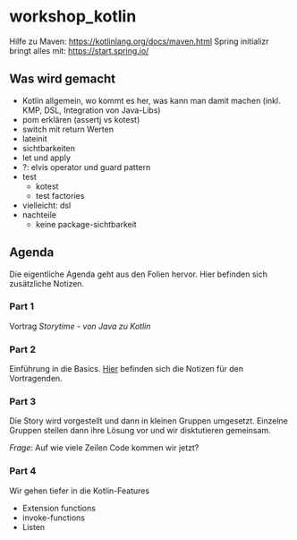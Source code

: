# workshop_kotlin

Hilfe zu Maven: https://kotlinlang.org/docs/maven.html
Spring initializr bringt alles mit: https://start.spring.io/

## Was wird gemacht
* Kotlin allgemein, wo kommt es her, was kann man damit machen (inkl. KMP, DSL, Integration von Java-Libs)
* pom erklären (assertj vs kotest)
* switch mit return Werten
* lateinit
* sichtbarkeiten
* let und apply
* ?: elvis operator und guard pattern
* test
  * kotest
  * test factories
* vielleicht: dsl
* nachteile
  * keine package-sichtbarkeit

## Agenda

Die eigentliche Agenda geht aus den Folien hervor. Hier befinden sich
zusätzliche Notizen.

### Part 1

Vortrag _Storytime - von Java zu Kotlin_

### Part 2

Einführung in die Basics. [Hier](misc/script_part1_einführung.md) befinden 
sich die Notizen für den Vortragenden.

### Part 3

Die Story wird vorgestellt und dann in kleinen Gruppen umgesetzt.
Einzelne Gruppen stellen dann ihre Lösung vor und wir disktutieren gemeinsam.

*Frage*: Auf wie viele Zeilen Code kommen wir jetzt?

### Part 4

Wir gehen tiefer in die Kotlin-Features
* Extension functions
* invoke-functions
* Listen